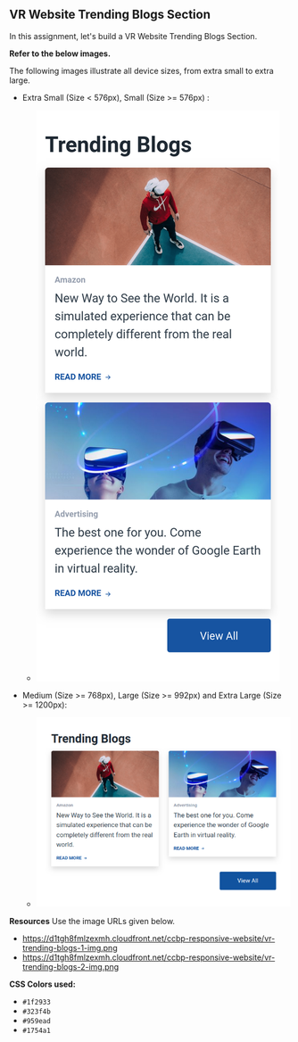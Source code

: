 ## VR Website Trending Blogs Section


In this assignment, let's build a VR Website Trending Blogs Section.

**Refer to the below images.**

The following images illustrate all device sizes, from extra small to extra large.

- Extra Small (Size < 576px), Small (Size >= 576px) :
    - ![alt text](image.png)


- Medium (Size >= 768px), Large (Size >= 992px) and Extra Large (Size >= 1200px):
    - ![alt text](image-1.png)


**Resources**
Use the image URLs given below.
- https://d1tgh8fmlzexmh.cloudfront.net/ccbp-responsive-website/vr-trending-blogs-1-img.png
- https://d1tgh8fmlzexmh.cloudfront.net/ccbp-responsive-website/vr-trending-blogs-2-img.png

**CSS Colors used:**
- `#1f2933`
- `#323f4b`
- `#959ead`
- `#1754a1`